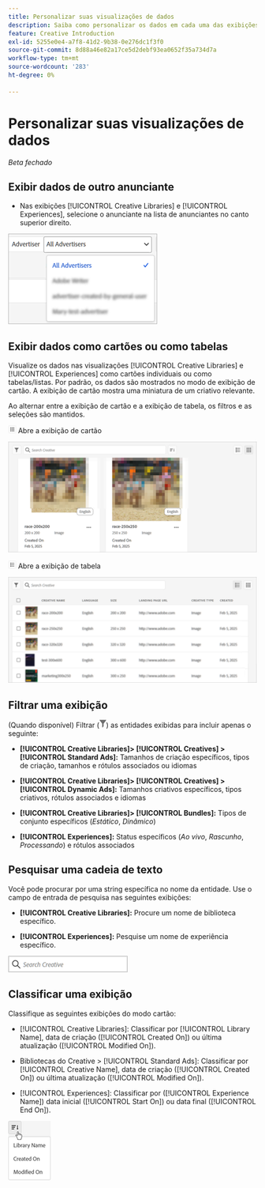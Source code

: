 ```yaml
---
title: Personalizar suas visualizações de dados
description: Saiba como personalizar os dados em cada uma das exibições disponíveis.
feature: Creative Introduction
exl-id: 5255e0e4-a7f8-41d2-9b38-0e276dc1f3f0
source-git-commit: 8d88a46e82a17ce5d2debf93ea0652f35a734d7a
workflow-type: tm+mt
source-wordcount: '283'
ht-degree: 0%

---
```


# Personalizar suas visualizações de dados

*Beta fechado*

## Exibir dados de outro anunciante

* Nas exibições [!UICONTROL Creative Libraries] e [!UICONTROL Experiences], selecione o anunciante na lista de anunciantes no canto superior direito.

![Exemplo de uma lista de anunciantes](/help/creative/assets/advertiser.png "Exemplo de uma lista de anunciantes")

## Exibir dados como cartões ou como tabelas

Visualize os dados nas visualizações [!UICONTROL Creative Libraries] e [!UICONTROL Experiences] como cartões individuais ou como tabelas/listas. Por padrão, os dados são mostrados no modo de exibição de cartão. A exibição de cartão mostra uma miniatura de um criativo relevante.

Ao alternar entre a exibição de cartão e a exibição de tabela, os filtros e as seleções são mantidos.

![Exibição de cartão](/help/creative/assets/card-view-button.png "Exibição de cartão") Abre a exibição de cartão

![Exemplo de exibição de cartão](/help/creative/assets/card-view-example.png "Exemplo de exibição de cartão")

![Exibição de tabela/lista](/help/creative/assets/table-view-button.png "Exibição de tabela") Abre a exibição de tabela

![Exemplo de exibição de tabela](/help/creative/assets/table-view-example.png "Exemplo de exibição de tabela")

<!-- not implemented as of 11-26:
In card view, you can increase or decrease the size of the cards.

In either view, you can:

Include all creative variations in the view. [Experiences view?]

Refresh the pane to see any changes that other users have made.
-->

## Filtrar uma exibição

(Quando disponível) Filtrar (![Botão Filtrar](/help/creative/assets/filter.png "Botão Filtrar")) as entidades exibidas para incluir apenas o seguinte:

* **[!UICONTROL Creative Libraries]> [!UICONTROL Creatives] > [!UICONTROL Standard Ads]:** Tamanhos de criação específicos, tipos de criação, tamanhos e rótulos associados ou idiomas

* **[!UICONTROL Creative Libraries]> [!UICONTROL Creatives] > [!UICONTROL Dynamic Ads]:** Tamanhos criativos específicos, tipos criativos, rótulos associados e idiomas

* **[!UICONTROL Creative Libraries]> [!UICONTROL Bundles]:** Tipos de conjunto específicos (*Estático*, *Dinâmico*)

* **[!UICONTROL Experiences]:** Status específicos (*Ao vivo*, *Rascunho*, *Processando*) e rótulos associados

<!-- Only available to non-admin users in Phase 1

* **[!UICONTROL Feeds] > [!UICONTROL Catalog]:** Specific library [??? different than the statuses for the Template tab, which I'd expect to show something different anyway] statuses (*Active*, *Inactive*, *Deleted*)

* **[!UICONTROL Feeds] > [!UICONTROL Job Status]:** Specific statuses (*Created*, *Queued*, *Running*, *Finished*)

* **[!UICONTROL Feeds] > [!UICONTROL Template]:** Specific library [???] statuses (*Active*, *Archived*)

* **[!UICONTROL Ad Templates]:** Specific creative sizes and template types (*Static*, *Dynamic*)

-->

## Pesquisar uma cadeia de texto

Você pode procurar por uma string específica no nome da entidade. Use o campo de entrada de pesquisa nas seguintes exibições:

* **[!UICONTROL Creative Libraries]:** Procure um nome de biblioteca específico.

* **[!UICONTROL Experiences]:** Pesquise um nome de experiência específico.

![Exemplo de campo de entrada de pesquisa](/help/creative/assets/search-field.png "Exemplo de campo de entrada de pesquisa")

## Classificar uma exibição

Classifique as seguintes exibições do modo cartão:

* [!UICONTROL Creative Libraries]: Classificar por [!UICONTROL Library Name], data de criação ([!UICONTROL Created On]) ou última atualização ([!UICONTROL Modified On]).

* Bibliotecas do Creative > [!UICONTROL Standard Ads]: Classificar por [!UICONTROL Creative Name], data de criação ([!UICONTROL Created On]) ou última atualização ([!UICONTROL Modified On]).

* [!UICONTROL Experiences]: Classificar por ([!UICONTROL Experience Name]) data inicial ([!UICONTROL Start On]) ou data final ([!UICONTROL End On]).

![Exemplo de opções de classificação](/help/creative/assets/sort.png "Exemplo de opções de classificação")
